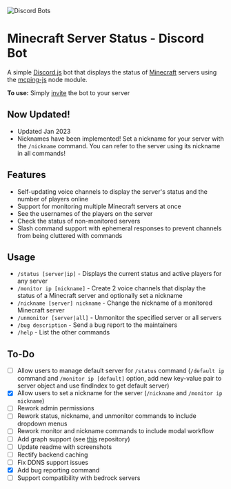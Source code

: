 ![Discord Bots](https://badgen.net/https/achiommino.npkn.net/mcstatus-discordbot/)

# Minecraft Server Status - Discord Bot

A simple [Discord.js](https://www.npmjs.com/package/discord.js) bot that displays the status of [Minecraft](https://minecraft.gamepedia.com) servers using the [mcping-js](https://www.npmjs.com/package/mcping-js) node module.

**To use:** Simply [invite](https://discord.com/api/oauth2/authorize?client_id=788083161296273517&permissions=268435472&scope=bot%20applications.commands) the bot to your server

## Now Updated!

- Updated Jan 2023
- Nicknames have been implemented! Set a nickname for your server with the `/nickname` command. You can refer to the server using its nickname in all commands!

## Features

- Self-updating voice channels to display the server's status and the number of players online
- Support for monitoring multiple Minecraft servers at once
- See the usernames of the players on the server
- Check the status of non-monitored servers
- Slash command support with ephemeral responses to prevent channels from being cluttered with commands

## Usage

- `/status [server|ip]` - Displays the current status and active players for any server
- `/monitor ip [nickname]` - Create 2 voice channels that display the status of a Minecraft server and optionally set a nickname
- `/nickname [server] nickname` - Change the nickname of a monitored Minecraft server
- `/unmonitor [server|all]` - Unmonitor the specified server or all servers
- `/bug description` - Send a bug report to the maintainers
- `/help` - List the other commands

## To-Do

- [ ] Allow users to manage default server for `/status` command (`/default ip` command and `/monitor ip [default]` option, add new key-value pair to server object and use findIndex to get default server)
- [x] Allow users to set a nickname for the server (`/nickname` and `/monitor ip nickname`)
- [ ] Rework admin permissions
- [ ] Rework status, nickname, and unmonitor commands to include dropdown menus
- [ ] Rework monitor and nickname commands to include modal workflow
- [ ] Add graph support (see [this](https://github.com/cappig/MC-status-bot) repository)
- [ ] Update readme with screenshots
- [ ] Rectify backend caching
- [ ] Fix DDNS support issues
- [x] Add bug reporting command
- [ ] Support compatibility with bedrock servers